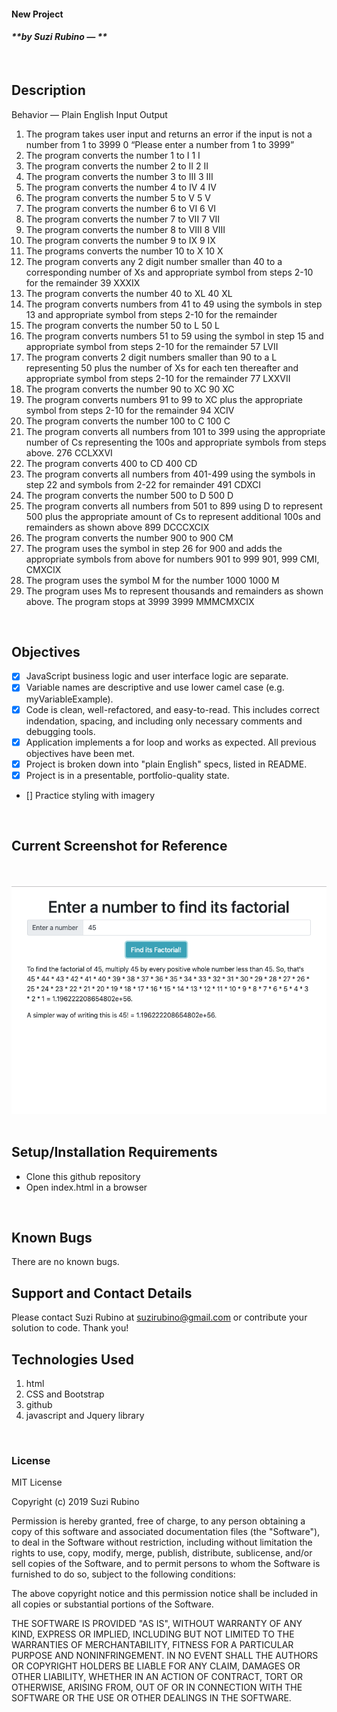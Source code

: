 
#### New Project
#### _**by Suzi Rubino — **_
<br>

## Description

Behavior — Plain English	Input	Output
1. The program takes user input and returns an error if the input is not a number from 1 to 3999	0	“Please enter a number from 1 to 3999”
2. The program converts the number 1 to I	1	I
3. The program converts the number 2 to II	2	II
4. The program converts the number 3 to III	3	III
5. The program converts the number 4 to IV	4	IV
6. The program converts the number 5 to V	5	V
7. The program converts the number 6 to VI	6	VI
8. The program converts the  number 7 to VII	7	VII
9. The program converts the number 8 to VIII	8	VIII
10. The program converts the number 9 to IX	9	IX
11. The programs converts the number 10 to X	10	X
12. The program converts any 2 digit number smaller than 40 to a corresponding number of Xs and appropriate symbol from steps 2-10 for the remainder	39	XXXIX
13. The program converts the number 40 to XL	40	XL
14. The program converts numbers from 41 to 49 using the symbols in step 13 and appropriate symbol from steps 2-10 for the remainder		
15. The program converts the number 50 to L	50	L
16. The program converts numbers 51 to 59 using the symbol in step 15 and appropriate symbol from steps 2-10 for the remainder	57	LVII
17. The program converts 2 digit numbers smaller than 90 to a L representing 50 plus the number of Xs for each ten thereafter and appropriate symbol from steps 2-10 for the remainder	77	LXXVII
18. The program converts the number 90 to XC	90	XC
19. The program converts numbers 91 to 99 to XC plus the appropriate symbol from steps 2-10 for the remainder	94	XCIV
20. The program converts the number 100 to C	100	C
21. The program converts all numbers from 101 to 399 using the appropriate number of Cs representing the 100s and appropriate symbols from steps above.	276	CCLXXVI
22. The program converts 400 to CD	400	CD
23. The program converts all numbers from 401-499 using the symbols in step 22 and symbols from 2-22 for remainder	491	CDXCI
24. The program converts the number 500 to D	500	D
25. The program converts all numbers from 501 to 899 using D to represent 500 plus the appropriate amount of Cs to represent additional 100s and remainders as shown above	899	DCCCXCIX
26. The program converts the number 900 to 	900	CM
27. The program uses the symbol in step 26 for 900 and adds the appropriate symbols from above for numbers 901 to 999	901, 999	CMI, CMXCIX
28. The program uses the symbol M for the number 1000	1000	M
29. The program uses Ms to represent thousands and remainders as shown above. The program stops at 3999	3999	MMMCMXCIX


<br>

## Objectives
- [x] JavaScript business logic and user interface logic are separate.
- [x] Variable names are descriptive and use lower camel case (e.g. myVariableExample).
- [x] Code is clean, well-refactored, and easy-to-read. This includes correct indendation, spacing, and including only necessary comments and debugging tools.
- [x] Application implements a for loop and works as expected.
All previous objectives have been met.
- [x] Project is broken down into "plain English" specs, listed in README.
- [x] Project is in a presentable, portfolio-quality state.
- [] Practice styling with imagery

<br>

## Current Screenshot for Reference
<br>

![alt text](https://raw.githubusercontent.com/rerun1/factorial/master/img/screenShot8-20-19.png)
<br>
<br>

## Setup/Installation Requirements
* Clone this github repository
* Open index.html in a browser
<br>

## Known Bugs
 There are no known bugs.
 <br>

## Support and Contact Details
Please contact Suzi Rubino at suzirubino@gmail.com or contribute your solution to code. Thank you!
<br>

## Technologies Used
1. html
2. CSS and Bootstrap
3. github
4. javascript and Jquery library

<br>

### License
MIT License

Copyright (c) 2019 Suzi Rubino

Permission is hereby granted, free of charge, to any person obtaining a copy
of this software and associated documentation files (the "Software"), to deal
in the Software without restriction, including without limitation the rights
to use, copy, modify, merge, publish, distribute, sublicense, and/or sell
copies of the Software, and to permit persons to whom the Software is
furnished to do so, subject to the following conditions:

The above copyright notice and this permission notice shall be included in all
copies or substantial portions of the Software.

THE SOFTWARE IS PROVIDED "AS IS", WITHOUT WARRANTY OF ANY KIND, EXPRESS OR
IMPLIED, INCLUDING BUT NOT LIMITED TO THE WARRANTIES OF MERCHANTABILITY,
FITNESS FOR A PARTICULAR PURPOSE AND NONINFRINGEMENT. IN NO EVENT SHALL THE
AUTHORS OR COPYRIGHT HOLDERS BE LIABLE FOR ANY CLAIM, DAMAGES OR OTHER
LIABILITY, WHETHER IN AN ACTION OF CONTRACT, TORT OR OTHERWISE, ARISING FROM,
OUT OF OR IN CONNECTION WITH THE SOFTWARE OR THE USE OR OTHER DEALINGS IN THE
SOFTWARE.
